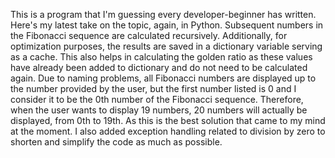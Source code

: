 This is a program that I'm guessing every developer-beginner has written. Here's my latest take on the topic, again, in Python. Subsequent numbers in the Fibonacci sequence are calculated recursively. Additionally, for optimization purposes, the results are saved in a dictionary variable serving as a cache. This also helps in calculating the golden ratio as these values have already been added to dictionary and do not need to be calculated again. Due to naming problems, all Fibonacci numbers are displayed up to the number provided by the user, but the first number listed is 0 and I consider it to be the 0th number of the Fibonacci sequence. Therefore, when the user wants to display 19 numbers, 20 numbers will actually be displayed, from 0th to 19th. As this is the best solution that came to my mind at the moment. I also added exception handling related to division by zero to shorten and simplify the code as much as possible.
